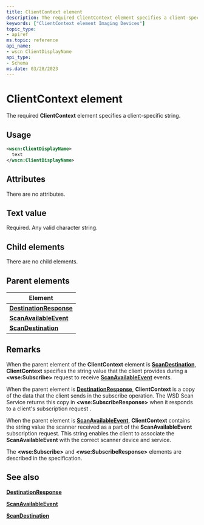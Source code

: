 ```yaml
---
title: ClientContext element
description: The required ClientContext element specifies a client-specific string.
keywords: ["ClientContext element Imaging Devices"]
topic_type:
- apiref
ms.topic: reference
api_name:
- wscn ClientDisplayName
api_type:
- Schema
ms.date: 03/28/2023
---
```


# ClientContext element

The required **ClientContext** element specifies a client-specific string.

## Usage

```xml
<wscn:ClientDisplayName>
  text
</wscn:ClientDisplayName>
```

## Attributes

There are no attributes.

## Text value

Required. Any valid character string.

## Child elements

There are no child elements.

## Parent elements

| Element |
|--|
| [**DestinationResponse**](destinationresponse.md) |
| [**ScanAvailableEvent**](scanavailableevent.md) |
| [**ScanDestination**](scandestination.md) |

## Remarks

When the parent element of the **ClientContext** element is [**ScanDestination**](scandestination.md), **ClientContext** specifies the string value that the client provides during a **&lt;wse:Subscribe&gt;** request to receive [**ScanAvailableEvent**](scanavailableevent.md) events.

When the parent element is [**DestinationResponse**](destinationresponse.md), **ClientContext** is a copy of the data that the client sends in the subscribe operation. The WSD Scan Service returns this copy in **&lt;wse:SubscribeResponse&gt;** when it responds to a client's subscription request .

When the parent element is [**ScanAvailableEvent**](scanavailableevent.md), **ClientContext** contains the string value the scanner received as a part of the **ScanAvailableEvent** subscription request. This string enables the client to associate the **ScanAvailableEvent** with the correct scanner device and service.

The **&lt;wse:Subscribe&gt;** and **&lt;wse:SubscribeResponse&gt;** elements are described in the specification.

## See also

[**DestinationResponse**](destinationresponse.md)

[**ScanAvailableEvent**](scanavailableevent.md)

[**ScanDestination**](scandestination.md)
